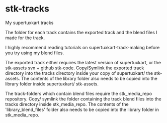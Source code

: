 # stk-tracks
My supertuxkart tracks

The folder for each track contains the exported track and the blend files I made for the track.

I highly recommend reading tutorials on supertuxkart-track-making before you try using my blend files.

The exported track either requires the latest version of supertuxkart, or the stk-assets svn + github stk-code. Copy/Symlink the exported track directory into the tracks directory inside your copy of supertuxkart/ the stk-assets. The contents of the library folder also needs to be copied into the library folder inside supertuxkart/ stk-assets.

The track-folders which contain blend files require the stk_media_repo repository. Copy/ symlink the folder containing the track blend files into the tracks directory inside stk_media_repo. The contents of the 'library_blend_files' folder also needs to be copied into the library folder in stk_media_repo.